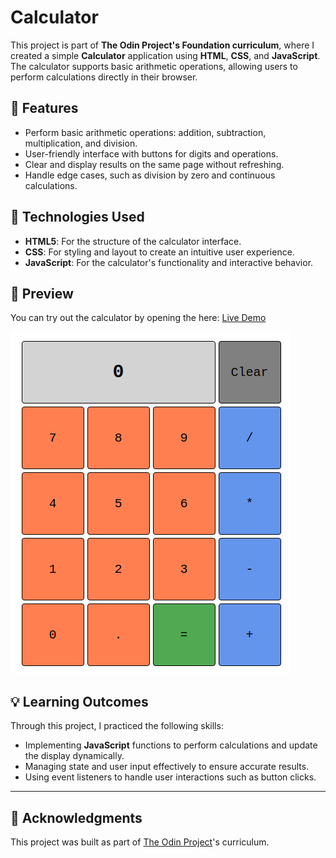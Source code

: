 # Calculator

This project is part of **The Odin Project's Foundation curriculum**, where I created a simple **Calculator** application using **HTML**, **CSS**, and **JavaScript**. The calculator supports basic arithmetic operations, allowing users to perform calculations directly in their browser.

## 🌟 Features

- Perform basic arithmetic operations: addition, subtraction, multiplication, and division.
- User-friendly interface with buttons for digits and operations.
- Clear and display results on the same page without refreshing.
- Handle edge cases, such as division by zero and continuous calculations.

## 🚀 Technologies Used

- **HTML5**: For the structure of the calculator interface.
- **CSS**: For styling and layout to create an intuitive user experience.
- **JavaScript**: For the calculator's functionality and interactive behavior.

## 📸 Preview

You can try out the calculator by opening the here: [Live Demo](https://myaccount.github.io/calculator)

![Preview](./preview-pics/preview.png)

## 💡 Learning Outcomes

Through this project, I practiced the following skills:

- Implementing **JavaScript** functions to perform calculations and update the display dynamically.
- Managing state and user input effectively to ensure accurate results.
- Using event listeners to handle user interactions such as button clicks.

---

## 🔗 Acknowledgments

This project was built as part of [The Odin Project](https://www.theodinproject.com/)'s curriculum.

